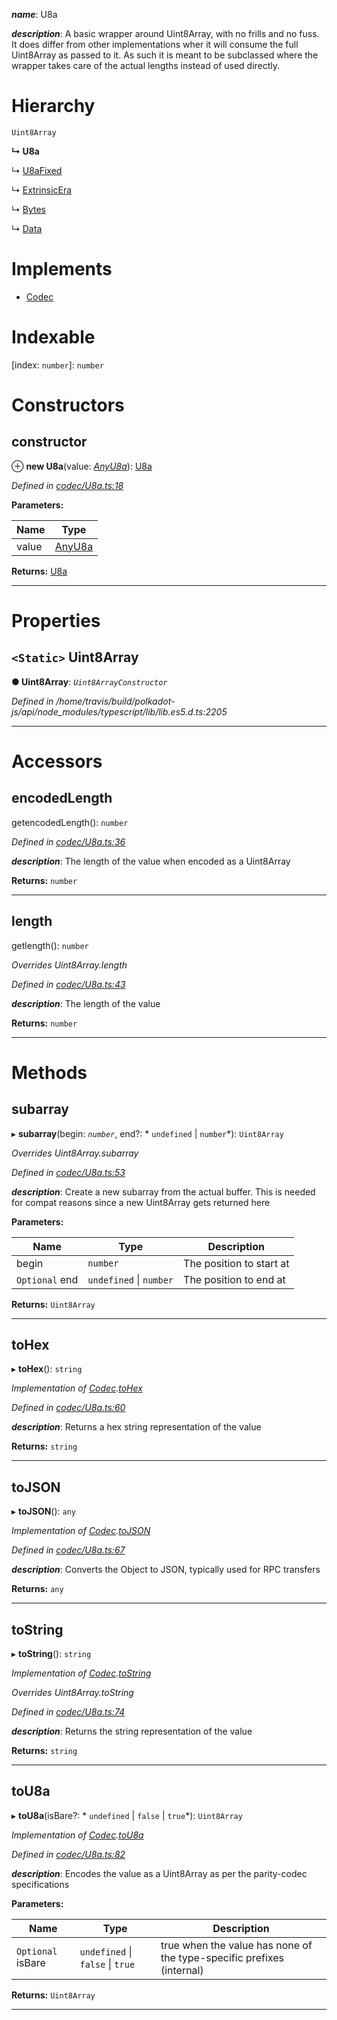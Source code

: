 

*__name__*: U8a

*__description__*: A basic wrapper around Uint8Array, with no frills and no fuss. It does differ from other implementations wher it will consume the full Uint8Array as passed to it. As such it is meant to be subclassed where the wrapper takes care of the actual lengths instead of used directly.

# Hierarchy

 `Uint8Array`

**↳ U8a**

↳  [U8aFixed](_codec_u8afixed_.u8afixed.md)

↳  [ExtrinsicEra](_extrinsicera_.extrinsicera.md)

↳  [Bytes](_bytes_.bytes.md)

↳  [Data](_data_.data.md)

# Implements

* [Codec](../interfaces/_types_.codec.md)

# Indexable

\[index: `number`\]:&nbsp;`number`
# Constructors

<a id="constructor"></a>

##  constructor

⊕ **new U8a**(value: *[AnyU8a](../modules/_types_.md#anyu8a)*): [U8a](_codec_u8a_.u8a.md)

*Defined in [codec/U8a.ts:18](https://github.com/polkadot-js/api/blob/ef926e9/packages/types/src/codec/U8a.ts#L18)*

**Parameters:**

| Name | Type |
| ------ | ------ |
| value | [AnyU8a](../modules/_types_.md#anyu8a) |

**Returns:** [U8a](_codec_u8a_.u8a.md)

___

# Properties

<a id="uint8array"></a>

## `<Static>` Uint8Array

**● Uint8Array**: *`Uint8ArrayConstructor`*

*Defined in /home/travis/build/polkadot-js/api/node_modules/typescript/lib/lib.es5.d.ts:2205*

___

# Accessors

<a id="encodedlength"></a>

##  encodedLength

getencodedLength(): `number`

*Defined in [codec/U8a.ts:36](https://github.com/polkadot-js/api/blob/ef926e9/packages/types/src/codec/U8a.ts#L36)*

*__description__*: The length of the value when encoded as a Uint8Array

**Returns:** `number`

___
<a id="length"></a>

##  length

getlength(): `number`

*Overrides Uint8Array.length*

*Defined in [codec/U8a.ts:43](https://github.com/polkadot-js/api/blob/ef926e9/packages/types/src/codec/U8a.ts#L43)*

*__description__*: The length of the value

**Returns:** `number`

___

# Methods

<a id="subarray"></a>

##  subarray

▸ **subarray**(begin: *`number`*, end?: * `undefined` &#124; `number`*): `Uint8Array`

*Overrides Uint8Array.subarray*

*Defined in [codec/U8a.ts:53](https://github.com/polkadot-js/api/blob/ef926e9/packages/types/src/codec/U8a.ts#L53)*

*__description__*: Create a new subarray from the actual buffer. This is needed for compat reasons since a new Uint8Array gets returned here

**Parameters:**

| Name | Type | Description |
| ------ | ------ | ------ |
| begin | `number` |  The position to start at |
| `Optional` end |  `undefined` &#124; `number`|  The position to end at |

**Returns:** `Uint8Array`

___
<a id="tohex"></a>

##  toHex

▸ **toHex**(): `string`

*Implementation of [Codec](../interfaces/_types_.codec.md).[toHex](../interfaces/_types_.codec.md#tohex)*

*Defined in [codec/U8a.ts:60](https://github.com/polkadot-js/api/blob/ef926e9/packages/types/src/codec/U8a.ts#L60)*

*__description__*: Returns a hex string representation of the value

**Returns:** `string`

___
<a id="tojson"></a>

##  toJSON

▸ **toJSON**(): `any`

*Implementation of [Codec](../interfaces/_types_.codec.md).[toJSON](../interfaces/_types_.codec.md#tojson)*

*Defined in [codec/U8a.ts:67](https://github.com/polkadot-js/api/blob/ef926e9/packages/types/src/codec/U8a.ts#L67)*

*__description__*: Converts the Object to JSON, typically used for RPC transfers

**Returns:** `any`

___
<a id="tostring"></a>

##  toString

▸ **toString**(): `string`

*Implementation of [Codec](../interfaces/_types_.codec.md).[toString](../interfaces/_types_.codec.md#tostring)*

*Overrides Uint8Array.toString*

*Defined in [codec/U8a.ts:74](https://github.com/polkadot-js/api/blob/ef926e9/packages/types/src/codec/U8a.ts#L74)*

*__description__*: Returns the string representation of the value

**Returns:** `string`

___
<a id="tou8a"></a>

##  toU8a

▸ **toU8a**(isBare?: * `undefined` &#124; `false` &#124; `true`*): `Uint8Array`

*Implementation of [Codec](../interfaces/_types_.codec.md).[toU8a](../interfaces/_types_.codec.md#tou8a)*

*Defined in [codec/U8a.ts:82](https://github.com/polkadot-js/api/blob/ef926e9/packages/types/src/codec/U8a.ts#L82)*

*__description__*: Encodes the value as a Uint8Array as per the parity-codec specifications

**Parameters:**

| Name | Type | Description |
| ------ | ------ | ------ |
| `Optional` isBare |  `undefined` &#124; `false` &#124; `true`|  true when the value has none of the type-specific prefixes (internal) |

**Returns:** `Uint8Array`

___

